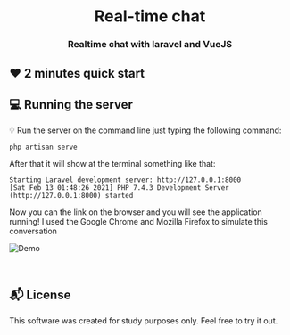 

<h1 align="center">
  Real-time chat 
</h1>

<h3 align="center">
    Realtime chat with laravel and VueJS
</h3> 

## :heart: 2 minutes quick start

## :computer: Running the server

:bulb: Run the server on the command line just typing the following command:
```
php artisan serve
```
After that it will show at the terminal something like that:
```
Starting Laravel development server: http://127.0.0.1:8000
[Sat Feb 13 01:48:26 2021] PHP 7.4.3 Development Server (http://127.0.0.1:8000) started
```

Now you can the link on the browser and you will see the application running! 
I used the Google Chrome and Mozilla Firefox to simulate this conversation

![Demo](https://j.gifs.com/71j1rw.gif)

<br>



## :mailbox_with_mail: License

This software was created for study purposes only. Feel free to try it out.


